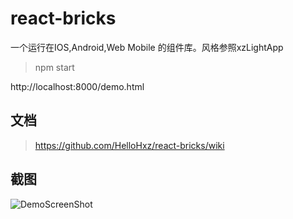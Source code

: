 # react-bricks

一个运行在IOS,Android,Web Mobile 的组件库。风格参照xzLightApp

> npm start

http://localhost:8000/demo.html


## 文档

> https://github.com/HelloHxz/react-bricks/wiki

## 截图

![DemoScreenShot](https://github.com/HelloHxz/xzLightApp/blob/master/screenshots/1.png)

